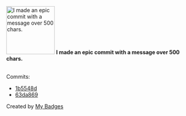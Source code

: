 <img src="https://my-badges.github.io/my-badges/epic-commit.png" alt="I made an epic commit with a message over 500 chars." title="I made an epic commit with a message over 500 chars." width="128">
<strong>I made an epic commit with a message over 500 chars.</strong>
<br><br>

Commits:

- <a href="https://github.com/Mindgamesnl/OpenAudioMc/commit/1b5548d2b7b35a69d52468b4f15a1d991e7b47ca">1b5548d</a>
- <a href="https://github.com/Mindgamesnl/OpenAudioMc/commit/63da86914eb88351bd6d895d51cc84f5752fdd1a">63da869</a>


Created by <a href="https://github.com/my-badges/my-badges">My Badges</a>